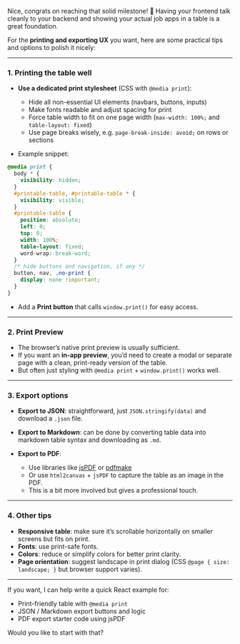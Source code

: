 Nice, congrats on reaching that solid milestone! 🎉 Having your frontend talk cleanly to your backend and showing your actual job apps in a table is a great foundation.

For the **printing and exporting UX** you want, here are some practical tips and options to polish it nicely:

---

### 1. **Printing the table well**

* **Use a dedicated print stylesheet** (CSS with `@media print`):

  * Hide all non-essential UI elements (navbars, buttons, inputs)
  * Make fonts readable and adjust spacing for print
  * Force table width to fit on one page width (`max-width: 100%;` and `table-layout: fixed`)
  * Use page breaks wisely, e.g. `page-break-inside: avoid;` on rows or sections

* Example snippet:

```css
@media print {
  body * {
    visibility: hidden;
  }
  #printable-table, #printable-table * {
    visibility: visible;
  }
  #printable-table {
    position: absolute;
    left: 0;
    top: 0;
    width: 100%;
    table-layout: fixed;
    word-wrap: break-word;
  }
  /* hide buttons and navigation, if any */
  button, nav, .no-print {
    display: none !important;
  }
}
```

* Add a **Print button** that calls `window.print()` for easy access.

---

### 2. **Print Preview**

* The browser’s native print preview is usually sufficient.
* If you want an **in-app preview**, you’d need to create a modal or separate page with a clean, print-ready version of the table.
* But often just styling with `@media print` + `window.print()` works well.

---

### 3. **Export options**

* **Export to JSON**: straightforward, just `JSON.stringify(data)` and download a `.json` file.
* **Export to Markdown**: can be done by converting table data into markdown table syntax and downloading as `.md`.
* **Export to PDF**:

  * Use libraries like [jsPDF](https://github.com/parallax/jsPDF) or [pdfmake](http://pdfmake.org/)
  * Or use `html2canvas` + `jsPDF` to capture the table as an image in the PDF.
  * This is a bit more involved but gives a professional touch.

---

### 4. **Other tips**

* **Responsive table**: make sure it’s scrollable horizontally on smaller screens but fits on print.
* **Fonts**: use print-safe fonts.
* **Colors**: reduce or simplify colors for better print clarity.
* **Page orientation**: suggest landscape in print dialog (CSS `@page { size: landscape; }` but browser support varies).

---

If you want, I can help write a quick React example for:

* Print-friendly table with `@media print`
* JSON / Markdown export buttons and logic
* PDF export starter code using jsPDF

Would you like to start with that?
